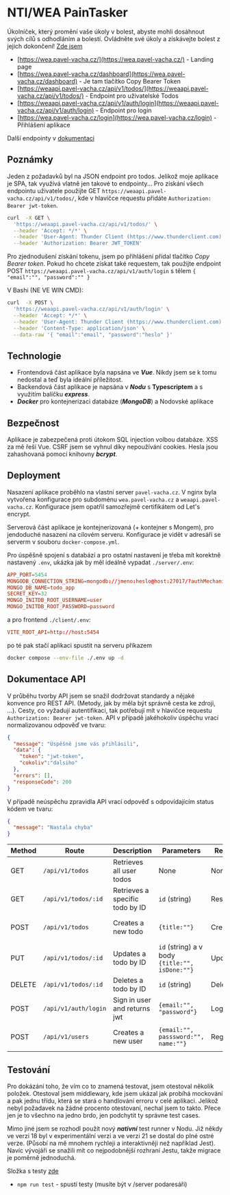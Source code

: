 # NTI/WEA PainTasker
Úkolníček, který promění vaše úkoly v bolest, abyste mohli dosáhnout svých cílů s odhodláním a bolestí. Ovládněte své úkoly a získávejte bolest z jejich dokončení! [Zde jsem](https://wea.pavel-vacha.cz/)

* [https://wea.pavel-vacha.cz/](https://wea.pavel-vacha.cz/) - Landing page
* [https://wea.pavel-vacha.cz/dashboard](https://wea.pavel-vacha.cz/dashboard) - Je tam tlačítko Copy Bearer Token
* [https://weaapi.pavel-vacha.cz/api/v1/todos/](https://weaapi.pavel-vacha.cz/api/v1/todos/) - Endpoint pro uživatelské Todos
* [https://weaapi.pavel-vacha.cz/api/v1/auth/login](https://weaapi.pavel-vacha.cz/api/v1/auth/login) - Endpoint pro login
* [https://wea.pavel-vacha.cz/login](https://wea.pavel-vacha.cz/login) - Přihlášení aplikace

Další endpointy v [dokumentaci](#dokumentace-api)

## Poznámky 
Jeden z požadavků byl na JSON endpoint pro todos. Jelikož moje aplikace je SPA, tak využívá vlatně jen takové to endpointy... Pro získání všech endpointu uživatele použijte GET `https://weaapi.pavel-vacha.cz/api/v1/todos/`, kde v hlavíčce requestu přidáte `Authorization: Bearer jwt-token`. 

```bash
curl  -X GET \
  'https://weaapi.pavel-vacha.cz/api/v1/todos/' \
  --header 'Accept: */*' \
  --header 'User-Agent: Thunder Client (https://www.thunderclient.com)' \
  --header 'Authorization: Bearer JWT_TOKEN'
```

Pro zjednodušení získání tokenu, jsem po přihlášení přidal tlačítko *Copy Bearer token*. Pokud ho chcete získat také requestem, tak použijte endpoint POST `https://weaapi.pavel-vacha.cz/api/v1/auth/login` s tělem `{ "email":"", "password":"" }`

V Bashi (NE VE WIN CMD):
```bash
curl  -X POST \
  'https://weaapi.pavel-vacha.cz/api/v1/auth/login' \
  --header 'Accept: */*' \
  --header 'User-Agent: Thunder Client (https://www.thunderclient.com)' \
  --header 'Content-Type: application/json' \
  --data-raw '{ "email":"email", "password":"heslo" }'
```


## Technologie
* Frontendová část aplikace byla napsána ve ***Vue***. Nikdy jsem se k tomu nedostal a teď byla ideální příležitost.
* Backendová část aplikace je napsána v ***Nodu*** s **Typescriptem** a s využitím balíčku ***express***.
* ***Docker*** pro kontejnerizaci databáze (***MongoDB***) a Nodovské aplikace

## Bezpečnost
Aplikace je zabezpečená proti útokom SQL injection volbou databáze. XSS za mě řeší Vue. CSRF jsem se vyhnul díky nepoužívání cookies. Hesla jsou zahashovaná pomocí knihovny ***bcrypt***.

## Deployment
Nasazení aplikace proběhlo na vlastní server `pavel-vacha.cz`. V nginx byla vytvořena konfigurace pro subdoménu `wea.pavel-vacha.cz` a `weaapi.pavel-vacha.cz`. Konfigurace jsem opatřil samozřejmě certifikátem od Let's encrypt.

Serverová část aplikace je kontejnerizovaná (+ kontejner s Mongem), pro jendoduché nasazení na cílovém serveru. Konfigurace je vidět v adresáři se serverm v souboru `docker-compose.yml`.

Pro úspěšně spojení s databází a pro ostatní nastavení je třeba mít korektně nastavený `.env`, ukázka jak by měl ideálně vypadat `./server/.env`:
```conf
APP_PORT=5454
MONGODB_CONNECTION_STRING=mongodb://jmeno:heslo@host:27017/?authMechanism=DEFAULT
MONGO_DB_NAME=todo_app
SECRET_KEY=32
MONGO_INITDB_ROOT_USERNAME=user
MONGO_INITDB_ROOT_PASSWORD=password
```

a pro frontend `./client/.env`:
```conf
VITE_ROOT_API=http://host:5454
```

po té pak stačí aplikaci spustit na serveru příkazem
```bash
docker compose --env-file ./.env up -d
```



## Dokumentace API

V průběhu tvorby API jsem se snažil dodržovat standardy a nějaké konvence pro REST API. (Metody, jak by měla být správně cesta ke zdroji, ...). Cesty, co vyžadují autentifikaci, tak potřebují mít v hlavičce requestu `Authorization: Bearer jwt-token`. API v případě jakéhokoliv úspěchu vrací normalizovanou odpověď ve tvaru: 

```json
{
  "message": "Úspěšně jsme vás přihlásili",
  "data": {
    "token": "jwt-token",
    "cokoliv":"dalsiho"
  },
  "errors": [],
  "responseCode": 200
}
```

V případě neúspěchu zpravidla API vrací odpověď s odpovídajícím status kódem ve tvaru:
```json
{
  "message": "Nastala chyba"
}
```

| Method | Route                          | Description                           | Parameters          | Request Body           | Authentication   | Response             |
|--------|--------------------------------|---------------------------------------|---------------------|------------------------|------------------|----------------------|
| GET    | `/api/v1/todos`                | Retrieves all user todos              | None                | None                   | Required         | Array of user todos  |
| GET    | `/api/v1/todos/:id`            | Retrieves a specific todo by ID       | `id` (string)       | ResourceDTO            | Required         | Specific todo        |
| POST   | `/api/v1/todos`                | Creates a new todo                    |  `{title:""}`                | CreateTodoDTO          | Required         | Newly created todo   |
| PUT | `/api/v1/todos/:id`            | Updates a todo by ID                  | `id` (string) a v body `{title:"", isDone:""}`       | UpdateTodoDTO          | Required         | Success message        |
| DELETE | `/api/v1/todos/:id`            | Deletes a todo by ID                  | `id` (string)       | DeleteTodoDTO          | Required         | Success message      |
| POST   | `/api/v1/auth/login`           | Sign in user and returns jwt          |  `{email:"", "password"}`                | LoginDTO               | Not required     | JWT token            |
| POST   | `/api/v1/users`                | Creates a new user                    |  `{email:"", passsword:"", name:""}`                | RegisterDTO            | Not required     | Newly created user   |


## Testování 
Pro dokázání toho, že vím co to znamená testovat, jsem otestoval několik položek. Otestoval jsem middlewary, kde jsem ukázal jak probíhá mockování a pak jednu třídu, která se stará o handlování erroru v celé aplikaci. Jelikož nebyl požadavek na žádné procento otestovaní, nechal jsem to takto. Přece jen je to všechno na jedno brdo, jen podchytit ty správne test cases.

Mimo jiné jsem se rozhodl použít nový ***nativní*** test runner v Nodu. Již někdy ve verzi 18 byl v experimentální verzi a ve verzi 21 se dostal do plné ostré verze. (Působí na mě mnohem rychleji a interaktivněji než například Jest). Navíc vývojáři se snažili mít co nejpodobnější rozhraní Jestu, takže migrace je poměrně jednoduchá.

Složka s testy [zde](server/src/tests/)

* `npm run test` - spustí testy (musíte být v /server podaresáři)
